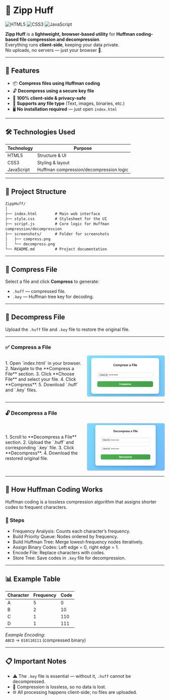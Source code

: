 # 🌟 Zipp Huff

![HTML5](https://img.shields.io/badge/HTML5-orange) 
![CSS3](https://img.shields.io/badge/CSS3-blue) 
![JavaScript](https://img.shields.io/badge/JavaScript-yellow)

**Zipp Huff** is a **lightweight, browser-based utility** for **Huffman coding-based file compression and decompression**.  
Everything runs **client-side**, keeping your data private.  
No uploads, no servers — just your browser 🚀.

---

## 🚀 Features

- 📦 **Compress files using Huffman coding**  
- 🔓 **Decompress using a secure key file**  
- 🧠 **100% client-side & privacy-safe**  
- 📁 **Supports any file type** (Text, images, binaries, etc.)  
- 🖥️ **No installation required** — just open `index.html`  

---

## 🛠️ Technologies Used

| Technology | Purpose |
|------------|---------|
| HTML5      | Structure & UI |
| CSS3       | Styling & layout |
| JavaScript | Huffman compression/decompression logic |

---

## 📂 Project Structure

```plaintext
ZippHuff/
│
├── index.html        # Main web interface
├── style.css         # Stylesheet for the UI
├── script.js         # Core logic for Huffman compression/decompression
├── screenshots/      # Folder for screenshots
│   ├── compress.png
│   └── decompress.png
└── README.md         # Project documentation
```

---

## 💾 Compress File

Select a file and click **Compress** to generate:  
- `.huff` — compressed file.  
- `.key` — Huffman tree key for decoding.

---

## 🔄 Decompress File

Upload the `.huff` file and `.key` file to restore the original file.

---

### ✅ Compress a File

<div style="display: flex; align-items: center; justify-content: space-between;">

<div style="flex: 1; padding-right: 1em;">
1. Open `index.html` in your browser.  
2. Navigate to the **Compress a File** section.  
3. Click **Choose File** and select your file.  
4. Click **Compress**.  
5. Download `.huff` and `.key` files.
</div>

<div style="flex: 1;">
<img src="screenshots/compress.png" alt="Compress Screenshot" style="max-width: 100%; height: auto; border: 1px solid #ccc; border-radius: 4px;">
</div>

</div>

---

### 🔓 Decompress a File

<div style="display: flex; align-items: center; justify-content: space-between;">

<div style="flex: 1; padding-right: 1em;">
1. Scroll to **Decompress a File** section.  
2. Upload the `.huff` and corresponding `.key` file.  
3. Click **Decompress**.  
4. Download the restored original file.
</div>

<div style="flex: 1;">
<img src="screenshots/decompress.png" alt="Decompress Screenshot" style="max-width: 100%; height: auto; border: 1px solid #ccc; border-radius: 4px;">
</div>

</div>

---

## 🧪 How Huffman Coding Works

Huffman coding is a lossless compression algorithm that assigns shorter codes to frequent characters.

### 🔹 Steps

- Frequency Analysis: Counts each character’s frequency.  
- Build Priority Queue: Nodes ordered by frequency.  
- Build Huffman Tree: Merge lowest-frequency nodes iteratively.  
- Assign Binary Codes: Left edge = 0, right edge = 1.  
- Encode File: Replace characters with codes.  
- Store Tree: Save codes in `.key` file for decompression.

---

## 📊 Example Table

| Character | Frequency | Code |
|-----------|-----------|------|
| A         | 5         | 0    |
| B         | 2         | 10   |
| C         | 1         | 110  |
| D         | 1         | 111  |

_Example Encoding:_  
`ABCD` → `010110111` (compressed binary)

---

## 📋 Important Notes

- ⚠️ The `.key` file is essential — without it, `.huff` cannot be decompressed.  
- 💾 Compression is lossless, so no data is lost.  
- 🌐 All processing happens client-side; no files are uploaded.

